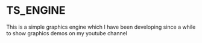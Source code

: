 # TS_ENGINE
This is a simple graphics engine which I have been developing since a while to show graphics demos on my youtube channel
